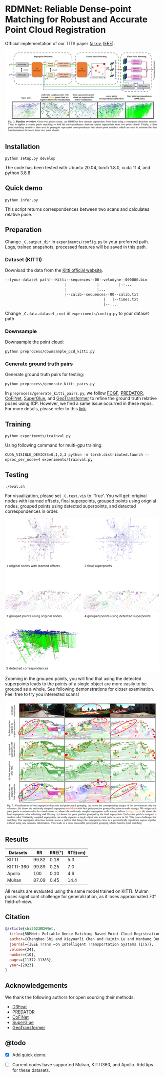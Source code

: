# RDMNet: Reliable Dense-point Matching for Robust and Accurate Point Cloud Registration
Official implementation of our TITS paper ([arxiv](https://arxiv.org/pdf/2303.18084.pdf), [IEEE](https://ieeexplore.ieee.org/document/10246847)).


![pipeline](./assets/pipeline.png)



## Installation

```
python setup.py develop
```

The code has been tested with Ubuntu 20.04, torch 1.8.0, cuda 11.4, and python 3.8.8



## Quick demo

```
python infer.py
```

This script returns correspondences between two scans and calculates relative pose.



## Preparation

Change `_C.output_dir` in `experiments/config.py` to your preferred path. Logs, trained snapshots, processed features will be saved in this path.

### Dataset (KITTI)

Download the data from the [Kitti official website](http://www.cvlibs.net/datasets/kitti/eval_odometry.php). 

```text
--(your dataset path)--Kitti--sequences--00--velodyne--000000.bin
                           |              |         |--...
                           |              |...
                           |--calib--sequences--00--calib.txt
                                             |   |--times.txt
                                             |--...

```

Change `_C.data.dataset_root` in `experiments/config.py` to your dataset path

### Downsample

Downsample the point cloud:

```
python preprocess/downsample_pcd_kitti.py
```

### Generate ground truth pairs

Generate ground truth pairs for testing:

```
python preprocess/generate_kitti_pairs.py
```

In `preprocess/generate_kitti_pairs.py`, we follow [FCGF](https://github.com/chrischoy/FCGF), [PREDATOR](https://github.com/prs-eth/OverlapPredator), [CoFiNet](https://github.com/haoyu94/Coarse-to-fine-correspondences), [SuperGlue](https://github.com/magicleap/SuperGluePretrainedNetwork), and [GeoTransformer](https://github.com/qinzheng93/GeoTransformer) to refine the ground truth relative poses using ICP. However, we find a same issue occurred in these repos. For more details, please refer to this [link](./issue.md).



## Training

```
python experiments/trainval.py
```

Using following command for multi-gpu training:

```
CUDA_VISIBLE_DEVICES=0,1,2,3 python -m torch.distributed.launch --nproc_per_node=4 experiments/trainval.py
```



## Testing

```
./eval.sh
```

For visualization, please set `_C.test.vis` to 'True'. You will get: original nodes with learned offsets, final superpoints, grouped points using orignial nodes, grouped points using detected superpoints, and detected correspondences in order.

![vis](./assets/vis.png)

Zooming in the grouped points, you will find that using the detected superpoints leads to the points of a single object are more easily to be grouped as a whole. See following demonstrations for closer examination.  Feel free to try you interested scans! 

![vote_vis](./assets/vote_vis.png)



## Results

| Datasets  | RR    | RRE(°) | RTE(cm) |
| --------- | ----- | ------ | ------- |
| KITTI     | 99.82 | 0.18   | 5.3     |
| KITTI-360 | 99.89 | 0.25   | 7.0     |
| Apollo    | 100   | 0.10   | 4.6     |
| Mulran    | 87.09 | 0.45   | 14.4    |

All results are evaluated using the same model trained on KITTI. Mulran poses significant challenge for generalization, as it loses approximated 70° field-of-view.



## Citation

```bibtex
@article{shi2023RDMNet,
  title={RDMNet: Reliable Dense Matching Based Point Cloud Registration for Autonomous Driving},
  author={Chenghao Shi and Xieyuanli Chen and Huimin Lu and Wenbang Deng and Junhao Xiao and Bin Dai},
  journal={IEEE Trans.~on Intelligent Transportation Systems (ITS)},
  volume={24},
  number={10},
  pages={11372-11383},
  year={2023}
}
```



## Acknowledgements

 We thank the following authors for open sourcing their methods.

- [D3Feat](https://github.com/XuyangBai/D3Feat.pytorch)
- [PREDATOR](https://github.com/prs-eth/OverlapPredator)
- [CoFiNet](https://github.com/haoyu94/Coarse-to-fine-correspondences)
- [SuperGlue](https://github.com/magicleap/SuperGluePretrainedNetwork)
- [GeoTransformer](https://github.com/qinzheng93/GeoTransformer)



## @todo

- [x] Add quick demo.
- [ ] Current codes have supported Mulran, KITTI360, and Apollo. Add tips for these datasets.

